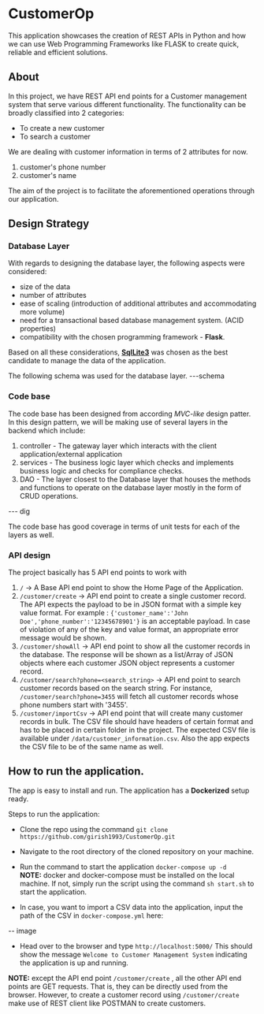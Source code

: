 # CustomerOp

This application showcases the creation of REST APIs in Python and how we can use Web Programming Frameworks
like FLASK to create quick, reliable and efficient solutions. 


## About 

In this project, we have REST API end points for a Customer management system that serve various different functionality.
The functionality can be broadly classified into 2 categories:
- To create a new customer
- To search a customer

We are dealing with customer information in terms of 2 attributes for now. 
1. customer's phone number
2. customer's name

The aim of the project is to facilitate the aforementioned operations through our application.


## Design Strategy

### Database Layer
With regards to designing the database layer, the following aspects were considered:

- size of the data
- number of attributes
- ease of scaling (introduction of additional attributes and accommodating more volume)
- need for a transactional based database management system. (ACID properties)
- compatibility with the chosen programming framework - **Flask**.

Based on all these considerations, [**SqlLite3**](https://docs.python.org/3/library/sqlite3.html) was chosen as the best candidate to manage the data
of the application.

The following schema was used for the database layer.
---schema

### Code base
The code base has been designed from according _MVC-like_ design patter. In this design pattern, we will be making use of
several layers in the backend which include:
1. controller - The gateway layer which interacts with the client application/external application
2. services - The business logic layer which checks and implements business logic and checks for compliance checks.
3. DAO - The layer closest to the Database layer that houses the methods and functions to operate on the database layer
mostly in the form of CRUD operations.

--- dig

The code base has good coverage in terms of unit tests for each of the layers as well.

### API design
The project basically has 5 API end points to work with
1. `/` -> A Base API end point to show the Home Page of the Application.
2. `/customer/create` -> API end point to create a single customer record. The API expects the payload to be in JSON
format with a simple key value format. For example : `{'customer_name':'John Doe','phone_number':'12345678901'}` is an 
acceptable payload. In case of violation of any of the key and value format, an appropriate error message would be shown.
3. `/customer/showAll` -> API end point to show all the customer records in the database. The response will be shown as a
list/Array of JSON objects where each customer JSON object represents a customer record.
4. `/customer/search?phone=<search_string>` -> API end point to search customer records based on the search string. 
    For instance,  `/customer/search?phone=3455` will fetch all customer records whose phone numbers start with '3455'.
5. `/customer/importCsv` -> API end point that will create many customer records in bulk. The CSV file should have headers
of certain format and has to be placed in certain folder in the project. The expected CSV file is available under `/data/customer_information.csv`.
Also the app expects the CSV file to be of the same name as well. 


## How to run the application.

The app is easy to install and run. The application has a **Dockerized** setup ready.

Steps to run the application:

- Clone the repo using the command `git clone https://github.com/girish1993/CustomerOp.git`
- Navigate to the root directory of the cloned repository on your machine.
- Run the command to start the application 
`docker-compose up -d` <br>
**NOTE:** docker and docker-compose must be installed on the local machine. If not, simply run the script using the command
`sh start.sh` to start the application.

- In case, you want to import a CSV data into the application, input the path of the CSV in `docker-compose.yml` here:

-- image

- Head over to the browser and type `http://localhost:5000/` This should show the message `Welcome to Customer Management System`
indicating the application is up and running.

**NOTE:** except the API end point `/customer/create` , all the other API end points are GET requests. That is, they can be directly used from the browser.
However, to create a customer record using `/customer/create` make use of REST client like POSTMAN to create customers.   

